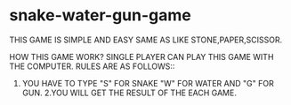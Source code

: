 # snake-water-gun-game

THIS GAME IS SIMPLE AND EASY SAME AS LIKE STONE,PAPER,SCISSOR.

HOW THIS GAME WORK?
SINGLE PLAYER CAN PLAY THIS GAME WITH THE COMPUTER.
 RULES ARE AS FOLLOWS::
   1. YOU HAVE TO TYPE "S" FOR SNAKE "W" FOR WATER AND "G" FOR GUN.
   2.YOU WILL GET THE RESULT OF THE EACH GAME.
